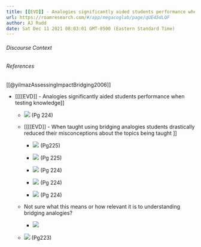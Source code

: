 ```yaml
---
title: [[EVD]] - Analogies significantly aided students performance when testing knowledge
url: https://roamresearch.com/#/app/megacoglab/page/qUE45dLQF
author: AJ Rudd
date: Sat Dec 11 2021 08:03:01 GMT-0500 (Eastern Standard Time)
---
```




###### Discourse Context



###### References

[[@yilmazAssessingImpactBridging2006]]

- [[[[EVD]] - Analogies significantly aided students performance when testing knowledge]]

    - ![](https://firebasestorage.googleapis.com/v0/b/firescript-577a2.appspot.com/o/imgs%2Fapp%2Fmegacoglab%2FzTXsO91v11.png?alt=media&token=bc3ee0ec-99ca-457c-a8a0-6f6ae6f3d671) (Pg 224)

    - [[[[EVD]] - When taught using bridging analogies students drastically reduced their misconceptions about the topics being taught ]]

        - ![](https://firebasestorage.googleapis.com/v0/b/firescript-577a2.appspot.com/o/imgs%2Fapp%2Fmegacoglab%2Fhda9luEL_Z.png?alt=media&token=593a705d-6fb6-44ce-ab90-826a194263c6) (Pg225)

        - ![](https://firebasestorage.googleapis.com/v0/b/firescript-577a2.appspot.com/o/imgs%2Fapp%2Fmegacoglab%2FdUm6FjJSc_.png?alt=media&token=892acc55-6e8a-4a59-8fc7-6fa3b49d42db) (Pg 225)

        - ![](https://firebasestorage.googleapis.com/v0/b/firescript-577a2.appspot.com/o/imgs%2Fapp%2Fmegacoglab%2FUjiH-qyNn1.png?alt=media&token=c0ebbe3f-7a2d-43d1-9c03-973d67e485e1) (Pg 224)

        - ![](https://firebasestorage.googleapis.com/v0/b/firescript-577a2.appspot.com/o/imgs%2Fapp%2Fmegacoglab%2FfI_O7JIfWw.png?alt=media&token=e284bf5c-b90d-48fd-a53c-3d8d10156f2c) (Pg 224)

        - ![](https://firebasestorage.googleapis.com/v0/b/firescript-577a2.appspot.com/o/imgs%2Fapp%2Fmegacoglab%2FYWzPgKknPk.png?alt=media&token=03e4fb23-9f0b-4328-8978-1645e473e9f1) (Pg 224)

    - Not sure what this means or how relevant it is to understanding bridging analogies?

        - ![](https://firebasestorage.googleapis.com/v0/b/firescript-577a2.appspot.com/o/imgs%2Fapp%2Fmegacoglab%2Fe-WIC_TWAS.png?alt=media&token=16b9595a-69b0-4816-9fd3-7f51067d2747)

    - ![](https://firebasestorage.googleapis.com/v0/b/firescript-577a2.appspot.com/o/imgs%2Fapp%2Fmegacoglab%2FFCMFJRsXIo.png?alt=media&token=59cc0b00-c7e7-4d3e-af4a-a0767ac0f440) (Pg223)
